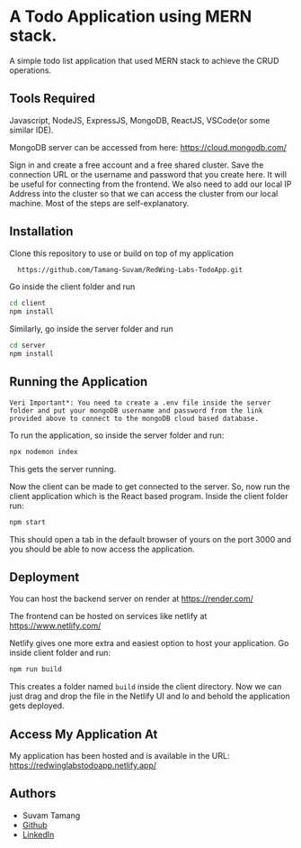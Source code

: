 
# A Todo Application using MERN stack.

A simple todo list application that used MERN stack to achieve the CRUD operations.



## Tools Required

Javascript, NodeJS, ExpressJS, MongoDB, ReactJS, VSCode(or some similar IDE).

MongoDB server can be accessed from here: https://cloud.mongodb.com/

Sign in and create a free account and a free shared cluster. Save the connection URL or the username and password that you create here. It will be useful for connecting from the frontend. We also need to add our local IP Address into the cluster so that we can access the cluster from our local machine. Most of the steps are self-explanatory.
## Installation

Clone this repository to use or build on top of my application

```bash
  https://github.com/Tamang-Suvam/RedWing-Labs-TodoApp.git
```
Go inside the client folder and run

```bash
cd client
npm install
```

Similarly, go inside the server folder and run

```bash
cd server
npm install
```
## Running the Application

```
Veri Important*: You need to create a .env file inside the server folder and put your mongoDB username and password from the link provided above to connect to the mongoDB cloud based database.
```

To run the application, so inside the server folder and run:

```bash
npx nodemon index
```
This gets the server running.

Now the client can be made to get connected to the server. So, now run the client application which is the React based program. Inside the client folder run:

```bash
npm start
```
This should open a tab in the default browser of yours on the port 3000 and you should be able to now access the application.
## Deployment

You can host the backend server on render at https://render.com/

The frontend can be hosted on services like netlify at https://www.netlify.com/

Netlify gives one more extra and easiest option to host your application. Go inside client folder and run:

```bash
npm run build
```
This creates a folder named `build` inside the client directory. Now we can just drag and drop the file in the Netlify UI and lo and behold the application gets deployed.

## Access My Application At

My application has been hosted and is available in the URL: https://redwinglabstodoapp.netlify.app/

## Authors

- Suvam Tamang
- [Github](https://github.com/Tamang-Suvam)
- [LinkedIn](https://www.linkedin.com/in/suvam-tamang-726628190/)

